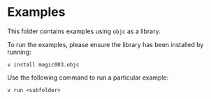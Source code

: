 # Examples

This folder contains examples using `objc` as a library.

To run the examples, please ensure the library has been installed by running:
```shell
v install magic003.objc
```

Use the following command to run a particular example:
```
v run <subfolder>
```

